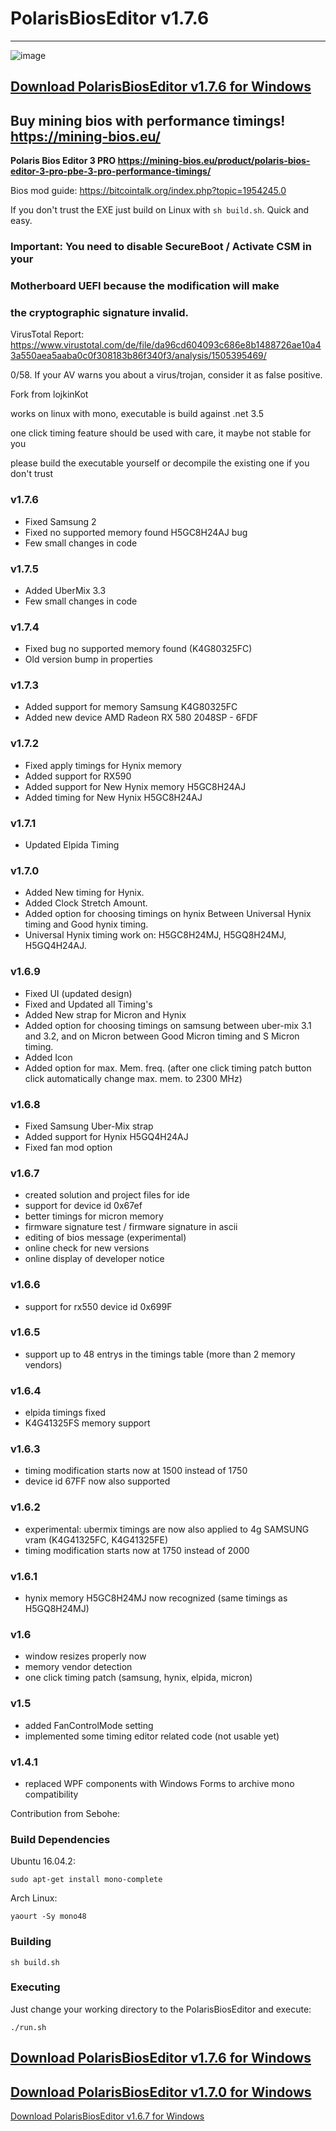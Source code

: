 # PolarisBiosEditor v1.7.6

-----------------------------------------------------------------------------------------------------------------
![image](https://user-images.githubusercontent.com/98729987/212367484-718fe836-2feb-44a9-80fe-57efe1fb668b.png)

[Download PolarisBiosEditor v1.7.6 for Windows](https://github.com/Gujjargit/PolarisBiosEditor/releases/download/PBE176/PolarisBiosEditor1.7.6.zip)
-----------------------------------------------------------------------------------------------------------------

## Buy mining bios with performance timings! https://mining-bios.eu/
**Polaris Bios Editor 3 PRO https://mining-bios.eu/product/polaris-bios-editor-3-pro-pbe-3-pro-performance-timings/**

Bios mod guide: https://bitcointalk.org/index.php?topic=1954245.0

If you don't trust the EXE just build on Linux with ```sh build.sh```. Quick and easy.

### Important: You need to disable SecureBoot / Activate CSM in your
### Motherboard UEFI because the modification will make
### the cryptographic signature invalid.

VirusTotal Report: https://www.virustotal.com/de/file/da96cd604093c686e8b1488726ae10a43a550aea5aaba0c0f308183b86f340f3/analysis/1505395469/

0/58. If your AV warns you about a virus/trojan, consider it as false positive.

Fork from lojkinKot

works on linux with mono, executable is build against .net 3.5

one click timing feature should be used with care, it maybe not stable for you

please build the executable yourself or decompile the existing one if you don't trust

### v1.7.6
- Fixed Samsung 2
- Fixed no supported memory found H5GC8H24AJ bug
- Few small changes in code
### v1.7.5
- Added UberMix 3.3
- Few small changes in code
### v1.7.4
- Fixed bug no supported memory found (K4G80325FC)
- Old version bump in properties
### v1.7.3
- Added support for memory Samsung K4G80325FC
- Added new device AMD Radeon RX 580 2048SP - 6FDF
### v1.7.2
- Fixed apply timings for Hynix memory
- Added support for RX590
- Added support for New Hynix memory H5GC8H24AJ
- Added timing for New Hynix H5GC8H24AJ

### v1.7.1
- Updated Elpida Timing

### v1.7.0
- Added New timing for Hynix.
- Added Clock Stretch Amount.
- Added option for choosing timings on hynix Between Universal Hynix timing and Good hynix timing.
- Universal Hynix timing work on: H5GC8H24MJ, H5GQ8H24MJ, H5GQ4H24AJ.

### v1.6.9
- Fixed UI (updated design)
- Fixed and Updated all Timing's
- Added New strap for Micron and Hynix
- Added option for choosing timings on samsung between uber-mix 3.1 and 3.2, and on Micron between Good Micron timing and S Micron timing.
- Added Icon
- Added option for max. Mem. freq. (after one click timing patch button click automatically change max. mem. to 2300 MHz)

### v1.6.8
- Fixed Samsung Uber-Mix strap
- Added support for Hynix H5GQ4H24AJ
- Fixed fan mod option

### v1.6.7
- created solution and project files for ide
- support for device id 0x67ef
- better timings for micron memory
- firmware signature test / firmware signature in ascii
- editing of bios message (experimental)
- online check for new versions
- online display of developer notice

### v1.6.6
- support for rx550 device id 0x699F

### v1.6.5
- support up to 48 entrys in the timings table (more than 2 memory vendors)

### v1.6.4
- elpida timings fixed
- K4G41325FS memory support

### v1.6.3
- timing modification starts now at 1500 instead of 1750
- device id 67FF now also supported

### v1.6.2
- experimental: ubermix timings are now also applied to 4g SAMSUNG vram (K4G41325FC, K4G41325FE)
- timing modification starts now at 1750 instead of 2000

### v1.6.1
- hynix memory H5GC8H24MJ now recognized (same timings as H5GQ8H24MJ)

### v1.6
- window resizes properly now
- memory vendor detection
- one click timing patch (samsung, hynix, elpida, micron)

### v1.5
- added FanControlMode setting
- implemented some timing editor related code (not usable yet)

### v1.4.1
- replaced WPF components with Windows Forms to archive mono compatibility

Contribution from Sebohe:

### Build Dependencies

Ubuntu 16.04.2:

```
sudo apt-get install mono-complete
```

Arch Linux:

```
yaourt -Sy mono48
```
### Building

```
sh build.sh
```

### Executing

Just change your working directory to the PolarisBiosEditor and execute:

```
./run.sh
```

[Download PolarisBiosEditor v1.7.6 for Windows](https://github.com/Gujjargit/PolarisBiosEditor/releases/download/PBE176/PolarisBiosEditor1.7.6.zip)
-----------------------------------------------------------------------------------------------------------------
[Download PolarisBiosEditor v1.7.0 for Windows](https://github.com/Gujjargit/PolarisBiosEditor/releases/download/PBE176/PolarisBiosEditor170.zip)
-----------------------------------------------------------------------------------------------------------------
[Download PolarisBiosEditor v1.6.7 for Windows](https://github.com/Gujjargit/PolarisBiosEditor/releases/download/PBE176/PolarisBiosEditor-1.6.7-master.zip)
